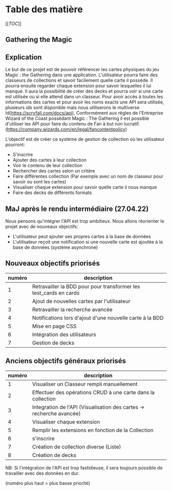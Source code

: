 # Table des matière

[[_TOC_]]

## Gathering the Magic

## Explication

Le but de ce projet est de pouvoir référencer les cartes physiques du jeu Magic : the Gathering dans une application.
L'utilisateur pourra faire des classeurs de collections et savoir facilement quelle carte il possède. Il pourra ensuite regarder chaque extension pour savoir lesquelles il lui manque. Il aura la possibilité de créer des decks et pourra voir si une carte est utilisée ou si elle attend dans un classeur.
Pour avoir accès à toutes les informations des cartes et pour avoir les noms exacts une API sera utilisée, plusieurs ids sont disponible mais nous utiliserons le multiverse Id(https://scryfall.com/docs/api), Conformément aux règles de l'Entreprise Wizard of the Coast possédant Magic : The Gathering il est possible d'utiliser les API pour faire du contenu de Fan à but non lucratif. (https://company.wizards.com/en/legal/fancontentpolicy)

L'objectif est de créer ce système de gestion de collection où les utilisateur pourront:
* S'inscrire
* Ajouter des cartes à leur collection
* Voir le contenu de leur collection
* Rechercher des cartes selon un critère
* Faire différentes collection (Par exemple avec un nom de classeur pour savoir ou sont les cartes)
* Visualiser chaque extension pour savoir quelle carte il nous manque
* Faire des decks de différents formats 

## MaJ après le rendu intermédiaire (27.04.22)

Nous pensons qu'intégrer l'API est trop ambitieux. Nous allons réorienter le projet avec de nouveaux objectifs:
* L'utilisateur peut ajouter ses propres cartes à la base de données
* L'utilisateur reçoit une notification si une nouvelle carte est ajoutée à la base de données (système asynchrone)

## Nouveaux objectifs priorisés

| numéro | description |
|---|---|
| 1 | Retravailler la BDD pour pour transformer les test_cards en cards|
| 2 | Ajout de nouvelles cartes par l'utilisateur  |
| 3 | Retravailler la recherche avancée |
| 4 | Notifications lors d'ajout d'une nouvelle carte à la BDD |
| 5 | Mise en page CSS |
| 6 | Intégration des utilisateurs |
| 7 | Gestion de decks |

## Anciens objectifs généraux priorisés

| numéro | description |
|---|---|
| 1 | Visualiser un Classeur rempli manuellement|
| 2 | Effectuer des opérations CRUD à une carte dans la collection  |
| 3 | Integration de l'API (Visualisation des cartes -> recherche avancée) |
| 4 | Visualiser chaque extension |
| 5 | Remplir les extensions en fonction de la Collection |
| 6 | s'inscrire |
| 7 | Création de collection diverse (Liste) |
| 8 | Création de decks |

NB: Si l'intégration de l'API est trop fastidieuse, il sera toujours possible de travailler avec des données en dur. 

(numéro plus haut = plus basse priorité)
